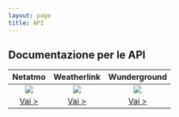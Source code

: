 ```yaml
---
layout: page
title: API
---
```


## Documentazione per le API

|  Netatmo | Weatherlink | Wunderground |
| :-: | :-: | :-: |
| <img align="center" src="https://i.ibb.co/SB6Z1x0/netatmo.png"> | <img align="center" src="https://i.ibb.co/x3tr36L/weatherlink.png"> | <img src="https://i.ibb.co/njVJhWw/wunderground.png" align="center" /> |
| [Vai >](/api/netatmo) | [Vai >](/api/weatherlinkapi) | [Vai >](/api/wunderground) |
